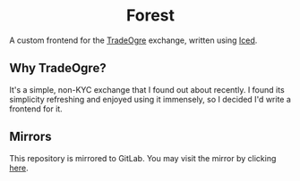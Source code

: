 <div align="center">

# Forest

</div>

A custom frontend for the [TradeOgre](http://tradeogre.com) exchange, written using [Iced](https://github.com/iced-rs/iced).

## Why TradeOgre?

It's a simple, non-KYC exchange that I found out about recently. I found its simplicity refreshing and enjoyed using it immensely, so I decided I'd write a frontend for it. 

## Mirrors

This repository is mirrored to GitLab. You may visit the mirror by clicking [here](https://gitlab.com/proudmuslim/forest).

